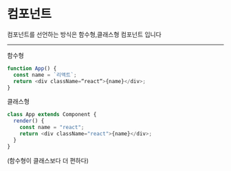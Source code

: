 # 컴포넌트

컴포넌트를 선언하는 방식은 함수형,클래스형 컴포넌트 입니다

---

함수형

```js
function App() {
  const name = `리액트`;
  return <div className=“react“>{name}</div>;
}
```

클래스형

```js
class App extends Component {
  render() {
    const name = "react";
    return <div className="react">{name}</div>;
  }
}
```

(함수형이 클래스보다 더 편하다)
